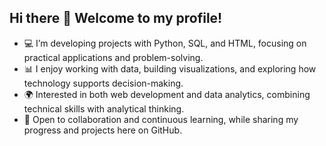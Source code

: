 ## Hi there 👋 Welcome to my profile!

- 💻 I’m developing projects with Python, SQL, and HTML, focusing on practical applications and problem-solving.
- 📊 I enjoy working with data, building visualizations, and exploring how technology supports decision-making.
- 🌍 Interested in both web development and data analytics, combining technical skills with analytical thinking.
- 🤝 Open to collaboration and continuous learning, while sharing my progress and projects here on GitHub.

